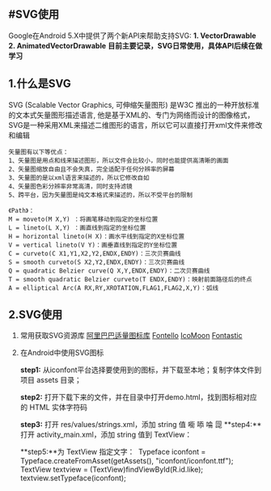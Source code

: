 #SVG使用
----------

Google在Android 5.X中提供了两个新API来帮助支持SVG:
__1. VectorDrawable__
__2. AnimatedVectorDrawable__
__目前主要记录，SVG日常使用，具体API后续在做学习__

## 1.什么是SVG
SVG (Scalable Vector Graphics, 可伸缩矢量图形) 是W3C 推出的一种开放标准的文本式矢量图形描述语言,
他是基于XML的、专门为网络而设计的图像格式，SVG是一种采用XML来描述二维图形的语言，所以它可以直接打开xml文件来修改和编辑

    矢量图有以下等优点：
    1、矢量图是用点和线来描述图形，所以文件会比较小，同时也能提供高清晰的画面
    2、矢量图缩放自由且不会失真，完全适配于任何分辨率的屏幕
    3、矢量图的是以xml语言来描述的，所以它修改自如
    4、矢量图色彩分辨率非常高清，同时支持滤镜
    5、跨平台，因为矢量图是纯文本格式来描述的，所以不受平台的限制

    《Path》：
    M = moveto(M X,Y) ：将画笔移动到指定的坐标位置
    L = lineto(L X,Y) ：画直线到指定的坐标位置
    H = horizontal lineto(H X)：画水平线到指定的X坐标位置
    V = vertical lineto(V Y)：画垂直线到指定的Y坐标位置
    C = curveto(C X1,Y1,X2,Y2,ENDX,ENDY)：三次贝赛曲线
    S = smooth curveto(S X2,Y2,ENDX,ENDY)：三次贝赛曲线
    Q = quadratic Belzier curve(Q X,Y,ENDX,ENDY)：二次贝赛曲线
    T = smooth quadratic Belzier curveto(T ENDX,ENDY)：映射前面路径后的终点
    A = elliptical Arc(A RX,RY,XROTATION,FLAG1,FLAG2,X,Y)：弧线

## 2.SVG使用

 1. 常用获取SVG资源库
 [阿里巴巴适量图标库][1]
 [Fontello][2]
 [IcoMoon][3]
 [Fontastic][4]


  [1]: http://www.iconfont.cn
  [2]: http://fontello.com/
  [3]: http://icomoon.io/
  [4]: http://app.fontastic.me/

 2. 在Android中使用SVG图标

     **step1:** 从iconfont平台选择要使用到的图标，并下载至本地；复制字体文件到项目 assets 目录；

    **step2:** 打开下载下来的文件，并在目录中打开demo.html，找到图标相对应的 HTML 实体字符码

    **step3:** 打开 res/values/strings.xml，添加 string 值
        <string name="icons">&#x3605; &#x35ad; &#x35ae; &#x35af;</string>
   **step4:**打开 activity_main.xml，添加 string 值到 TextView：

    <TextView
        android:id="@+id/like"
        android:layout_width="wrap_content"
        android:layout_height="wrap_content"
        android:text="@string/icons" />


    **step5:**为 TextView 指定文字： 
     Typeface iconfont = Typeface.createFromAsset(getAssets(), "iconfont/iconfont.ttf");
     TextView textview = (TextView)findViewById(R.id.like);
    textview.setTypeface(iconfont);



